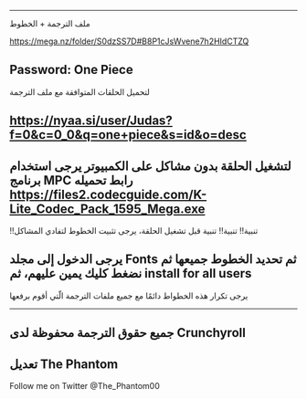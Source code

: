 ------------------------
ملف الترجمة + الخطوط

https://mega.nz/folder/S0dzSS7D#B8P1cJsWvene7h2HIdCTZQ

Password:
One Piece
------------------------
لتحميل الحلقات المتوافقة مع ملف الترجمة

https://nyaa.si/user/Judas?f=0&c=0_0&q=one+piece&s=id&o=desc
------------------------
لتشغيل الحلقة بدون مشاكل على الكمبيوتر
يرجى استخدام برنامج
MPC
رابط تحميله
https://files2.codecguide.com/K-Lite_Codec_Pack_1595_Mega.exe
-------------------------
!!تنبية!! تنبية!! تنبية
قبل تشغيل الحلقة، يرجى تثبيت الخطوط لتفادي المشاكل

يرجى الدخول إلى مجلد
Fonts
ثم تحديد الخطوط جميعها
ثم نضغط كليك يمين عليهم، ثم
install for all users
-------------------------

يرجى تكرار هذه الخطواط دائمًا مع جميع ملفات الترجمة الّتي أقوم برفعها

-------------------------
جميع حقوق الترجمة محفوظة لدى
Crunchyroll
-------------------------
تعديل
The Phantom
-------------------------
Follow me on Twitter 
@The_Phantom00
